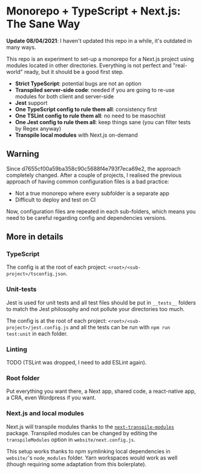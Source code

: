 # Monorepo + TypeScript + Next.js: The Sane Way

**Update 08/04/2021**: I haven't updated this repo in a while, it's outdated in many ways.

This repo is an experiment to set-up a monorepo for a Next.js project using modules located in other directories. Everything is not perfect and "real-world" ready, but it should be a good first step.

- **Strict TypeScript**: potential bugs are not an option
- **Transpiled server-side code**: needed if you are going to re-use modules for both client and server-side
- **Jest** support
- **One TypeScript config to rule them all**: consistency first
- **One TSLint config to rule them all**: no need to be masochist
- **One Jest config to rule them all**: keep things sane (you can filter tests by Regex anyway)
- **Transpile local modules** with Next.js on-demand

## Warning

Since d7655cf00a59ba358c90c5688f4e793f7eca69e2, the approach completely changed. After a couple of projects, I realised the previous approach of having common configuration files is a bad practice:

- Not a true monorepo where every subfolder is a separate app
- Difficult to deploy and test on CI

Now, configuration files are repeated in each sub-folders, which means you need to be careful regarding config and dependencies versions.

## More in details

### TypeScript

The config is at the root of each project: `<root>/<sub-project>/tsconfig.json`.

### Unit-tests

Jest is used for unit tests and all test files should be put in `__tests__` folders to match the Jest philosophy and not pollute your directories too much.

The config is at the root of each project: `<root>/<sub-project>/jest.config.js` and all the tests can be run with `npm run test:unit` in each folder.

### Linting

TODO (TSLint was dropped, I need to add ESLint again).

### Root folder

Put everything you want there, a Next app, shared code, a react-native app, a CRA, even Wordpress if you want.

### Next.js and local modules

Next.js will transpile modules thanks to the [`next-transpile-modules`](https://github.com/martpie/next-transpile-modules) package. Transpiled modules can be changed by editing the `transpileModules` option in `website/next.config.js`.

This setup works thanks to npm symlinking local dependencies in `website/`'s `node_modules` folder. Yarn workspaces would work as well (though requiring some adaptation from this bolerplate).
